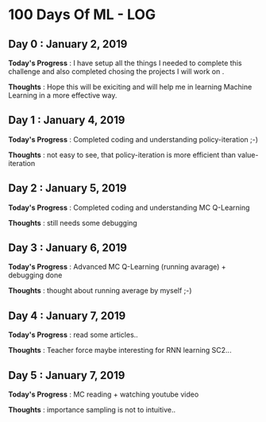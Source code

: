 # 100 Days Of ML - LOG

## Day 0 : January 2, 2019
 
**Today's Progress** : I have setup all the things I needed to complete this challenge and also completed chosing the projects I will work on .

**Thoughts** : Hope this will be exiciting and will help me in learning Machine Learning in a more effective way.

## Day 1 : January 4, 2019
 
**Today's Progress** : Completed coding and understanding policy-iteration ;-)

**Thoughts** : not easy to see, that policy-iteration is more efficient than value-iteration

## Day 2 : January 5, 2019
 
**Today's Progress** : Completed coding and understanding MC Q-Learning

**Thoughts** : still needs some debugging

## Day 3 : January 6, 2019
 
**Today's Progress** : Advanced MC Q-Learning (running avarage) + debugging done

**Thoughts** : thought about running average by myself ;-)

## Day 4 : January 7, 2019
 
**Today's Progress** : read some articles..

**Thoughts** : Teacher force maybe interesting for RNN learning SC2...

## Day 5 : January 7, 2019
 
**Today's Progress** : MC reading + watching youtube video

**Thoughts** : importance sampling is not to intuitive..
